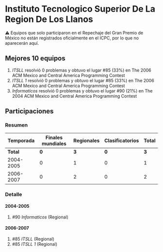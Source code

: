 # Instituto Tecnologico Superior De La Region De Los Llanos

:warning: Equipos que solo participaron en el Repechaje del Gran Premio de México no están registrados oficialmente en el ICPC, por lo que no aparecerán aquí.

## Mejores 10 equipos

1. _ITSLL_ resolvió 0 problemas y obtuvo el lugar #85 (33%) en The 2006 ACM Mexico and Central America Programming Contest
1. _ITSLL 1_ resolvió 0 problemas y obtuvo el lugar #85 (33%) en The 2006 ACM Mexico and Central America Programming Contest
1. _Informaticos_ resolvió 0 problemas y obtuvo el lugar #90 (21%) en The 2004 ACM Mexico and Central America Programming Contest

## Participaciones

### Resumen

| Temporada | Finales mundiales | Regionales | Clasificatorios | Total |
| --- | --- | --- | --- | --- |
| **Total** | **0** | **3** | **0** | **3** |
| 2004-2005 | 0 | 1 | 0 | 1 |
| 2006-2007 | 0 | 2 | 0 | 2 |

### Detalle

#### 2004-2005

1. #90 _Informaticos_ (Regional)

#### 2006-2007

1. #85 _ITSLL_ (Regional)
1. #85 _ITSLL 1_ (Regional)




